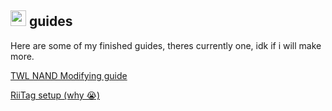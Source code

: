 <a href="https://theblockbreaker.github.io"><img src="https://theblockbreaker.github.io/assets/homebutton.gif" width="25" height="25"></a> guides
------
Here are some of my finished guides, theres currently one, idk if i will make more.

[TWL NAND Modifying guide](https://idkwhereisthisname.github.io/guides/TWLNANDMod)

[RiiTag setup (why 😭)](https://idkwhereisthisname.github.io/guides/riitagsetupwhylol)
